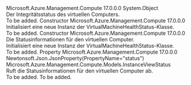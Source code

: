 <Type Name="VirtualMachineHealthStatus" FullName="Microsoft.Azure.Management.Compute.Models.VirtualMachineHealthStatus">
  <TypeSignature Language="C#" Value="public class VirtualMachineHealthStatus" />
  <TypeSignature Language="ILAsm" Value=".class public auto ansi beforefieldinit VirtualMachineHealthStatus extends System.Object" />
  <TypeSignature Language="DocId" Value="T:Microsoft.Azure.Management.Compute.Models.VirtualMachineHealthStatus" />
  <TypeSignature Language="VB.NET" Value="Public Class VirtualMachineHealthStatus" />
  <TypeSignature Language="F#" Value="type VirtualMachineHealthStatus = class" />
  <AssemblyInfo>
    <AssemblyName>Microsoft.Azure.Management.Compute</AssemblyName>
    <AssemblyVersion>17.0.0.0</AssemblyVersion>
  </AssemblyInfo>
  <Base>
    <BaseTypeName>System.Object</BaseTypeName>
  </Base>
  <Interfaces />
  <Docs>
    <summary>
            Der Integritätsstatus des virtuellen Computers.
            </summary>
    <remarks>To be added.</remarks>
  </Docs>
  <Members>
    <Member MemberName=".ctor">
      <MemberSignature Language="C#" Value="public VirtualMachineHealthStatus ();" />
      <MemberSignature Language="ILAsm" Value=".method public hidebysig specialname rtspecialname instance void .ctor() cil managed" />
      <MemberSignature Language="DocId" Value="M:Microsoft.Azure.Management.Compute.Models.VirtualMachineHealthStatus.#ctor" />
      <MemberSignature Language="VB.NET" Value="Public Sub New ()" />
      <MemberType>Constructor</MemberType>
      <AssemblyInfo>
        <AssemblyName>Microsoft.Azure.Management.Compute</AssemblyName>
        <AssemblyVersion>17.0.0.0</AssemblyVersion>
      </AssemblyInfo>
      <Parameters />
      <Docs>
        <summary>
            Initialisiert eine neue Instanz der VirtualMachineHealthStatus-Klasse.
            </summary>
        <remarks>To be added.</remarks>
      </Docs>
    </Member>
    <Member MemberName=".ctor">
      <MemberSignature Language="C#" Value="public VirtualMachineHealthStatus (Microsoft.Azure.Management.Compute.Models.InstanceViewStatus status = null);" />
      <MemberSignature Language="ILAsm" Value=".method public hidebysig specialname rtspecialname instance void .ctor(class Microsoft.Azure.Management.Compute.Models.InstanceViewStatus status) cil managed" />
      <MemberSignature Language="DocId" Value="M:Microsoft.Azure.Management.Compute.Models.VirtualMachineHealthStatus.#ctor(Microsoft.Azure.Management.Compute.Models.InstanceViewStatus)" />
      <MemberSignature Language="VB.NET" Value="Public Sub New (Optional status As InstanceViewStatus = null)" />
      <MemberSignature Language="F#" Value="new Microsoft.Azure.Management.Compute.Models.VirtualMachineHealthStatus : Microsoft.Azure.Management.Compute.Models.InstanceViewStatus -&gt; Microsoft.Azure.Management.Compute.Models.VirtualMachineHealthStatus" Usage="new Microsoft.Azure.Management.Compute.Models.VirtualMachineHealthStatus status" />
      <MemberType>Constructor</MemberType>
      <AssemblyInfo>
        <AssemblyName>Microsoft.Azure.Management.Compute</AssemblyName>
        <AssemblyVersion>17.0.0.0</AssemblyVersion>
      </AssemblyInfo>
      <Parameters>
        <Parameter Name="status" Type="Microsoft.Azure.Management.Compute.Models.InstanceViewStatus" />
      </Parameters>
      <Docs>
        <param name="status">Die Statusinformationen für den virtuellen Computer.</param>
        <summary>
            Initialisiert eine neue Instanz der VirtualMachineHealthStatus-Klasse.
            </summary>
        <remarks>To be added.</remarks>
      </Docs>
    </Member>
    <Member MemberName="Status">
      <MemberSignature Language="C#" Value="public Microsoft.Azure.Management.Compute.Models.InstanceViewStatus Status { get; }" />
      <MemberSignature Language="ILAsm" Value=".property instance class Microsoft.Azure.Management.Compute.Models.InstanceViewStatus Status" />
      <MemberSignature Language="DocId" Value="P:Microsoft.Azure.Management.Compute.Models.VirtualMachineHealthStatus.Status" />
      <MemberSignature Language="VB.NET" Value="Public ReadOnly Property Status As InstanceViewStatus" />
      <MemberSignature Language="F#" Value="member this.Status : Microsoft.Azure.Management.Compute.Models.InstanceViewStatus" Usage="Microsoft.Azure.Management.Compute.Models.VirtualMachineHealthStatus.Status" />
      <MemberType>Property</MemberType>
      <AssemblyInfo>
        <AssemblyName>Microsoft.Azure.Management.Compute</AssemblyName>
        <AssemblyVersion>17.0.0.0</AssemblyVersion>
      </AssemblyInfo>
      <Attributes>
        <Attribute>
          <AttributeName>Newtonsoft.Json.JsonProperty(PropertyName="status")</AttributeName>
        </Attribute>
      </Attributes>
      <ReturnValue>
        <ReturnType>Microsoft.Azure.Management.Compute.Models.InstanceViewStatus</ReturnType>
      </ReturnValue>
      <Docs>
        <summary>
            Ruft die Statusinformationen für den virtuellen Computer ab.
            </summary>
        <value>To be added.</value>
        <remarks>To be added.</remarks>
      </Docs>
    </Member>
  </Members>
</Type>